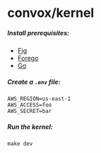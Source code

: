 # convox/kernel

##### Install prerequisites:

* [Fig](http://www.fig.sh/install.html)
* [Forego](https://github.com/ddollar/forego)
* [Go](https://golang.org/doc/install)

##### Create a `.env` file:

```
AWS_REGION=us-east-1
AWS_ACCESS=foo
AWS_SECRET=bar
```

##### Run the kernel:

`make dev`
